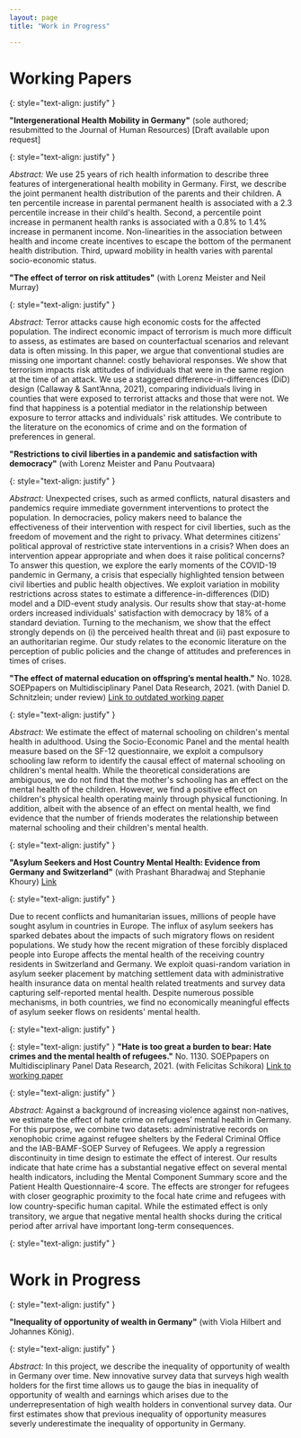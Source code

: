 ```yaml
---
layout: page
title: "Work in Progress"

---
```


# Working Papers

{: style="text-align: justify" }

**"Intergenerational Health Mobility in Germany"** (sole authored; resubmitted to the Journal of Human Resources) [Draft available upon request]

{: style="text-align: justify" }

*Abstract:*  	We use 25 years of rich health information to describe three features of intergenerational health mobility in Germany. First, we describe the joint permanent health distribution of the parents and their children. A ten percentile increase in parental permanent health is associated with a 2.3 percentile increase in their child's health. Second, a percentile point increase in permanent health ranks is associated with a 0.8% to 1.4% increase in permanent income. Non-linearities in the association between health and income create incentives to escape the bottom of the permanent health distribution. Third, upward mobility in health varies with parental socio-economic status.


**"The effect of terror on risk attitudes"** (with Lorenz Meister and Neil Murray)

{: style="text-align: justify" }

*Abstract:* Terror attacks cause high economic costs for the affected population. The indirect economic impact of terrorism is much more difficult to assess, as estimates are based on counterfactual scenarios and relevant data is often missing. In this paper, we argue that conventional studies are missing one important channel: costly behavioral responses. We show that terrorism impacts risk attitudes of individuals that were in the same region at the time of an attack. We use a staggered difference-in-differences (DiD) design (Callaway & Sant’Anna, 2021), comparing individuals living in counties that were exposed to terrorist attacks and those that were not. We find that happiness is a potential mediator in the relationship between exposure to terror attacks and individuals' risk attitudes. We contribute to the literature on the economics of crime and on the formation of preferences in general.

**"Restrictions to civil liberties in a pandemic and satisfaction with democracy"** (with Lorenz Meister and Panu Poutvaara)

{: style="text-align: justify" }

*Abstract:* Unexpected crises, such as armed conflicts, natural disasters and pandemics require immediate government interventions to protect the population. In democracies, policy makers need to balance the effectiveness of their intervention with respect for civil liberties, such as the freedom of movement and the right to privacy. What determines citizens' political approval of restrictive state interventions in a crisis? When does an intervention appear appropriate and when does it raise political concerns? To answer this question, we explore the early moments of the COVID-19 pandemic in Germany, a crisis that especially highlighted tension between civil liberties and public health objectives. We exploit variation in mobility restrictions across states to estimate a difference-in-differences (DID) model and a DID-event study analysis. Our results show that stay-at-home orders increased individuals' satisfaction with democracy by 18\% of a standard deviation. Turning to the mechanism, we show that the effect strongly depends on (i) the perceived health threat and (ii) past exposure to an authoritarian regime. Our study relates to the economic literature on the perception of public policies and the change of attitudes and preferences in times of crises.


**"The effect of maternal education on offspring’s mental health."** No. 1028. SOEPpapers on Multidisciplinary Panel Data Research, 2021. (with Daniel D. Schnitzlein; under review) [Link to outdated working paper](https://www.diw.de/documents/publikationen/73/diw_01.c.617185.de/diw_sp1028.pdf)

{: style="text-align: justify" }

*Abstract:* We estimate the effect of maternal schooling on children's mental health in adulthood. Using the Socio-Economic Panel and the mental health measure based on the SF-12 questionnaire, we exploit a compulsory schooling law reform to identify the causal effect of maternal schooling on children's mental health. While the theoretical considerations are ambiguous, we do not find that the mother's schooling has an effect on the mental health of the children. However, we find a positive effect on children's physical health operating mainly through physical functioning. In addition, albeit with the absence of an effect on mental health, we find evidence that the number of friends moderates the relationship between maternal schooling and their children's mental health.

{: style="text-align: justify" }

**"Asylum Seekers and Host Country Mental Health: Evidence from Germany and Switzerland"** (with Prashant Bharadwaj and Stephanie Khoury) [Link](https://www.dropbox.com/s/k0h4xn4fu2npzu8/20200521_asylum_MH%20%281%29.pdf?dl=0)

{: style="text-align: justify" }

Due to recent conflicts and humanitarian issues, millions of people have sought asylum in countries in Europe. The influx of asylum seekers has sparked debates about the impacts of such migratory flows on resident populations. We study how the recent migration of these forcibly displaced people into Europe affects the mental health of the receiving country residents in Switzerland and Germany. We exploit quasi-random variation in asylum seeker placement by matching settlement data with administrative health insurance data on mental health related treatments and survey data capturing self-reported mental health. Despite numerous possible mechanisms, in both countries, we find no economically meaningful effects of asylum seeker flows on residents' mental health.

{: style="text-align: justify" }


{: style="text-align: justify" }
**"Hate is too great a burden to bear: Hate crimes and the mental health of refugees."** No. 1130. SOEPpapers on Multidisciplinary Panel Data Research, 2021. (with Felicitas Schikora) [Link to working paper](https://www.diw.de/de/diw_01.c.817746.de/publikationen/soeppapers/2021_1130/hate_is_too_great_a_burden_to_bear__hate_crimes_and_the_mental_health_of_refugees.html)

{: style="text-align: justify" }

*Abstract:* Against a background of increasing violence against non-natives, we estimate the effect of hate crime on refugees’ mental health in Germany. For this purpose, we combine two datasets: administrative records on xenophobic crime against refugee shelters by the Federal Criminal Office and the IAB-BAMF-SOEP Survey of Refugees. We apply a regression discontinuity in time design to estimate the effect of interest. Our results indicate that hate crime has a substantial negative effect on several mental health indicators, including the Mental Component Summary score and the Patient Health Questionnaire-4 score. The effects are stronger for refugees with closer geographic proximity to the focal hate crime and refugees with low country-speciﬁc human capital. While the estimated effect is only transitory, we argue that negative mental health shocks during the critical period after arrival have important long-term consequences.

{: style="text-align: justify" }



# Work in Progress

{: style="text-align: justify" }

**"Inequality of opportunity of wealth in Germany"** (with Viola Hilbert and Johannes König).

{: style="text-align: justify" }

*Abstract:* In this project, we describe the inequality of opportunity of wealth in Germany over time. New innovative survey data that surveys high wealth holders for the first time allows us to gauge the bias in inequality of opportunity of wealth and earnings which arises due to the underrepresentation of high wealth holders in conventional survey data. Our first estimates show that previous inequality of opportunity measures severly underestimate the inequality of opportunity in Germany.
